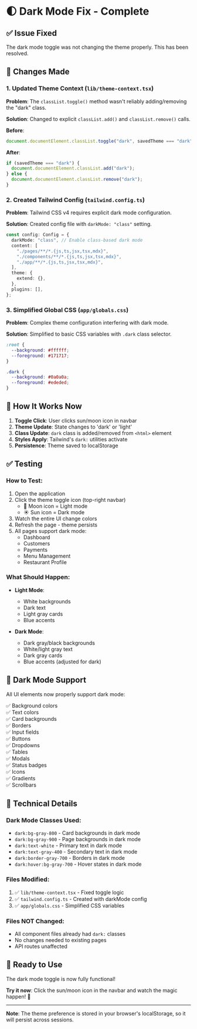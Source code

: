 # 🌓 Dark Mode Fix - Complete

## ✅ Issue Fixed

The dark mode toggle was not changing the theme properly. This has been resolved.

## 🔧 Changes Made

### 1. Updated Theme Context (`lib/theme-context.tsx`)

**Problem**: The `classList.toggle()` method wasn't reliably adding/removing the "dark" class.

**Solution**: Changed to explicit `classList.add()` and `classList.remove()` calls.

**Before**:

```typescript
document.documentElement.classList.toggle("dark", savedTheme === "dark");
```

**After**:

```typescript
if (savedTheme === "dark") {
  document.documentElement.classList.add("dark");
} else {
  document.documentElement.classList.remove("dark");
}
```

### 2. Created Tailwind Config (`tailwind.config.ts`)

**Problem**: Tailwind CSS v4 requires explicit dark mode configuration.

**Solution**: Created config file with `darkMode: "class"` setting.

```typescript
const config: Config = {
  darkMode: "class", // Enable class-based dark mode
  content: [
    "./pages/**/*.{js,ts,jsx,tsx,mdx}",
    "./components/**/*.{js,ts,jsx,tsx,mdx}",
    "./app/**/*.{js,ts,jsx,tsx,mdx}",
  ],
  theme: {
    extend: {},
  },
  plugins: [],
};
```

### 3. Simplified Global CSS (`app/globals.css`)

**Problem**: Complex theme configuration interfering with dark mode.

**Solution**: Simplified to basic CSS variables with `.dark` class selector.

```css
:root {
  --background: #ffffff;
  --foreground: #171717;
}

.dark {
  --background: #0a0a0a;
  --foreground: #ededed;
}
```

## 🎯 How It Works Now

1. **Toggle Click**: User clicks sun/moon icon in navbar
2. **Theme Update**: State changes to 'dark' or 'light'
3. **Class Update**: `dark` class is added/removed from `<html>` element
4. **Styles Apply**: Tailwind's `dark:` utilities activate
5. **Persistence**: Theme saved to localStorage

## ✅ Testing

### How to Test:

1. Open the application
2. Click the theme toggle icon (top-right navbar)
   - 🌙 Moon icon = Light mode
   - ☀️ Sun icon = Dark mode
3. Watch the entire UI change colors
4. Refresh the page - theme persists
5. All pages support dark mode:
   - Dashboard
   - Customers
   - Payments
   - Menu Management
   - Restaurant Profile

### What Should Happen:

- **Light Mode**:

  - White backgrounds
  - Dark text
  - Light gray cards
  - Blue accents

- **Dark Mode**:
  - Dark gray/black backgrounds
  - White/light gray text
  - Dark gray cards
  - Blue accents (adjusted for dark)

## 🎨 Dark Mode Support

All UI elements now properly support dark mode:

✅ Background colors  
✅ Text colors  
✅ Card backgrounds  
✅ Borders  
✅ Input fields  
✅ Buttons  
✅ Dropdowns  
✅ Tables  
✅ Modals  
✅ Status badges  
✅ Icons  
✅ Gradients  
✅ Scrollbars

## 📝 Technical Details

### Dark Mode Classes Used:

- `dark:bg-gray-800` - Card backgrounds in dark mode
- `dark:bg-gray-900` - Page backgrounds in dark mode
- `dark:text-white` - Primary text in dark mode
- `dark:text-gray-400` - Secondary text in dark mode
- `dark:border-gray-700` - Borders in dark mode
- `dark:hover:bg-gray-700` - Hover states in dark mode

### Files Modified:

1. ✅ `lib/theme-context.tsx` - Fixed toggle logic
2. ✅ `tailwind.config.ts` - Created with darkMode config
3. ✅ `app/globals.css` - Simplified CSS variables

### Files NOT Changed:

- All component files already had `dark:` classes
- No changes needed to existing pages
- API routes unaffected

## 🚀 Ready to Use

The dark mode toggle is now fully functional!

**Try it now**: Click the sun/moon icon in the navbar and watch the magic happen! 🎉

---

**Note**: The theme preference is stored in your browser's localStorage, so it will persist across sessions.
